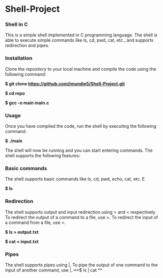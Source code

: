 # Shell-Project


### Shell in C
This is a simple shell implemented in C programming language. The shell is able to execute simple commands like ls, cd, pwd, cat, etc., and supports redirection and pipes.

### Installation
Clone the repository to your local machine and compile the code using the following command:

**$ git clone https://github.com/jmundie5/Shell-Project.git**

**$ cd repo**

**$ gcc -o main main.c**

### Usage
Once you have compiled the code, run the shell by executing the following command:


**$ ./main**

The shell will now be running and you can start entering commands. The shell supports the following features:

### Basic commands
The shell supports basic commands like ls, cd, pwd, echo, cat, etc. E

**$ ls**


### Redirection
The shell supports output and input redirection using > and < respectively. To redirect the output of a command to a file, use >. To redirect the input of a command from a file, use <.

**$ ls > output.txt**

**$ cat < input.txt**

### Pipes

The shell supports pipes using |. To pipe the output of one command to the input of another command, use |.
**$ ls | cat **
